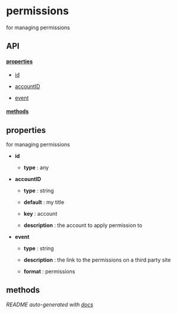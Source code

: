 # permissions

for managing permissions

## API

#### [properties](#permissions-properties)

  - [id](#permissions-properties-id)

  - [accountID](#permissions-properties-accountID)

  - [event](#permissions-properties-event)


#### [methods](#permissions-methods)


<a name="permissions-properties"></a>

## properties 
for managing permissions

- **id** 

  - **type** : any

- **accountID** 

  - **type** : string

  - **default** : my title

  - **key** : account

  - **description** : the account to apply permission to

- **event** 

  - **type** : string

  - **description** : the link to the permissions on a third party site

  - **format** : permissions


<a name="permissions-methods"></a> 

## methods 



*README auto-generated with [docs](https://github.com/bigcompany/resources/tree/master/docs)*